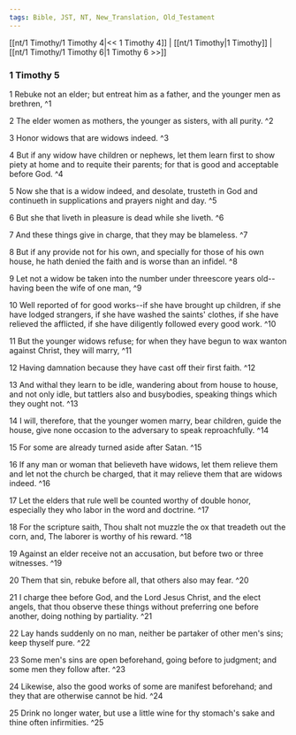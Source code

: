 ```yaml
---
tags: Bible, JST, NT, New_Translation, Old_Testament
---
```


[[nt/1 Timothy/1 Timothy 4|<< 1 Timothy 4]] | [[nt/1 Timothy|1 Timothy]] | [[nt/1 Timothy/1 Timothy 6|1 Timothy 6 >>]]

### 1 Timothy 5

1 Rebuke not an elder; but entreat him as a father, and the younger men as brethren,  ^1

2 The elder women as mothers, the younger as sisters, with all purity.  ^2

3 Honor widows that are widows indeed.  ^3

4 But if any widow have children or nephews, let them learn first to show piety at home and to requite their parents; for that is good and acceptable before God.  ^4

5 Now she that is a widow indeed, and desolate, trusteth in God and continueth in supplications and prayers night and day.  ^5

6 But she that liveth in pleasure is dead while she liveth.  ^6

7 And these things give in charge, that they may be blameless.  ^7

8 But if any provide not for his own, and specially for those of his own house, he hath denied the faith and is worse than an infidel.  ^8

9 Let not a widow be taken into the number under threescore years old\--having been the wife of one man,  ^9

10 Well reported of for good works\--if she have brought up children, if she have lodged strangers, if she have washed the saints\' clothes, if she have relieved the afflicted, if she have diligently followed every good work.  ^10

11 But the younger widows refuse; for when they have begun to wax wanton against Christ, they will marry,  ^11

12 Having damnation because they have cast off their first faith.  ^12

13 And withal they learn to be idle, wandering about from house to house, and not only idle, but tattlers also and busybodies, speaking things which they ought not.  ^13

14 I will, therefore, that the younger women marry, bear children, guide the house, give none occasion to the adversary to speak reproachfully.  ^14

15 For some are already turned aside after Satan.  ^15

16 If any man or woman that believeth have widows, let them relieve them and let not the church be charged, that it may relieve them that are widows indeed.  ^16

17 Let the elders that rule well be counted worthy of double honor, especially they who labor in the word and doctrine.  ^17

18 For the scripture saith, Thou shalt not muzzle the ox that treadeth out the corn, and, The laborer is worthy of his reward.  ^18

19 Against an elder receive not an accusation, but before two or three witnesses.  ^19

20 Them that sin, rebuke before all, that others also may fear.  ^20

21 I charge thee before God, and the Lord Jesus Christ, and the elect angels, that thou observe these things without preferring one before another, doing nothing by partiality.  ^21

22 Lay hands suddenly on no man, neither be partaker of other men\'s sins; keep thyself pure.  ^22

23 Some men\'s sins are open beforehand, going before to judgment; and some men they follow after.  ^23

24 Likewise, also the good works of some are manifest beforehand; and they that are otherwise cannot be hid.  ^24

25 Drink no longer water, but use a little wine for thy stomach\'s sake and thine often infirmities.  ^25

 
